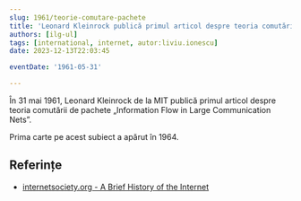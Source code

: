 ```yaml
---
slug: 1961/teorie-comutare-pachete
title: 'Leonard Kleinrock publică primul articol despre teoria comutării de pachete'
authors: [ilg-ul]
tags: [international, internet, autor:liviu.ionescu]
date: 2023-12-13T22:03:45

eventDate: '1961-05-31'

---
```


În 31 mai 1961, Leonard Kleinrock de la MIT publică primul articol
despre teoria comutării de pachete „Information Flow in Large Communication Nets”.

<!-- truncate -->

Prima carte pe acest subiect a apărut în 1964.

## Referințe

- [internetsociety.org - A Brief History of the Internet](https://www.internetsociety.org/internet/history-internet/brief-history-internet/)
